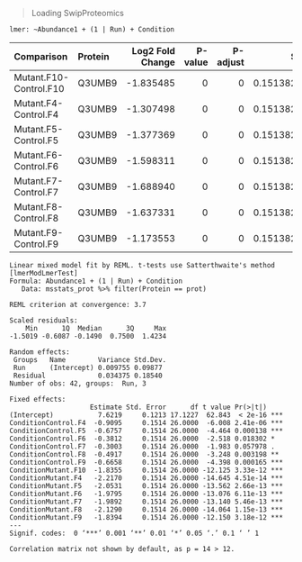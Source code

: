 > Loading SwipProteomics

`lmer: ~Abundance1 + (1 | Run) + Condition`

|Comparison             |Protein | Log2 Fold Change| P-value| P-adjust|        SE|       DF|
|:----------------------|:-------|----------------:|-------:|--------:|---------:|--------:|
|Mutant.F10-Control.F10 |Q3UMB9  |        -1.835485|       0|        0| 0.1513823| 26.00002|
|Mutant.F4-Control.F4   |Q3UMB9  |        -1.307498|       0|        0| 0.1513823| 26.00002|
|Mutant.F5-Control.F5   |Q3UMB9  |        -1.377369|       0|        0| 0.1513823| 26.00002|
|Mutant.F6-Control.F6   |Q3UMB9  |        -1.598311|       0|        0| 0.1513823| 26.00002|
|Mutant.F7-Control.F7   |Q3UMB9  |        -1.688940|       0|        0| 0.1513823| 26.00002|
|Mutant.F8-Control.F8   |Q3UMB9  |        -1.637331|       0|        0| 0.1513823| 26.00002|
|Mutant.F9-Control.F9   |Q3UMB9  |        -1.173553|       0|        0| 0.1513823| 26.00002|

```
Linear mixed model fit by REML. t-tests use Satterthwaite's method 
[lmerModLmerTest]
Formula: Abundance1 + (1 | Run) + Condition
   Data: msstats_prot %>% filter(Protein == prot)

REML criterion at convergence: 3.7

Scaled residuals: 
    Min      1Q  Median      3Q     Max 
-1.5019 -0.6087 -0.1490  0.7500  1.4234 

Random effects:
 Groups   Name        Variance Std.Dev.
 Run      (Intercept) 0.009755 0.09877 
 Residual             0.034375 0.18540 
Number of obs: 42, groups:  Run, 3

Fixed effects:
                    Estimate Std. Error      df t value Pr(>|t|)    
(Intercept)           7.6219     0.1213 17.1227  62.843  < 2e-16 ***
ConditionControl.F4  -0.9095     0.1514 26.0000  -6.008 2.41e-06 ***
ConditionControl.F5  -0.6757     0.1514 26.0000  -4.464 0.000138 ***
ConditionControl.F6  -0.3812     0.1514 26.0000  -2.518 0.018302 *  
ConditionControl.F7  -0.3003     0.1514 26.0000  -1.983 0.057978 .  
ConditionControl.F8  -0.4917     0.1514 26.0000  -3.248 0.003198 ** 
ConditionControl.F9  -0.6658     0.1514 26.0000  -4.398 0.000165 ***
ConditionMutant.F10  -1.8355     0.1514 26.0000 -12.125 3.33e-12 ***
ConditionMutant.F4   -2.2170     0.1514 26.0000 -14.645 4.51e-14 ***
ConditionMutant.F5   -2.0531     0.1514 26.0000 -13.562 2.66e-13 ***
ConditionMutant.F6   -1.9795     0.1514 26.0000 -13.076 6.11e-13 ***
ConditionMutant.F7   -1.9892     0.1514 26.0000 -13.140 5.46e-13 ***
ConditionMutant.F8   -2.1290     0.1514 26.0000 -14.064 1.15e-13 ***
ConditionMutant.F9   -1.8394     0.1514 26.0000 -12.150 3.18e-12 ***
---
Signif. codes:  0 ‘***’ 0.001 ‘**’ 0.01 ‘*’ 0.05 ‘.’ 0.1 ‘ ’ 1

Correlation matrix not shown by default, as p = 14 > 12.
```

